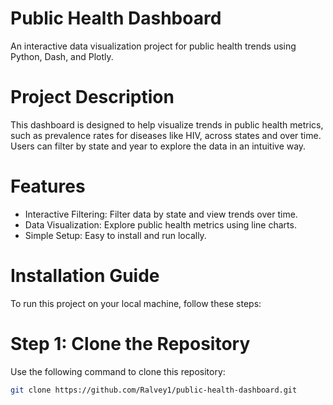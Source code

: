 # Public Health Dashboard

An interactive data visualization project for public health trends using Python, Dash, and Plotly.

# Project Description
This dashboard is designed to help visualize trends in public health metrics, such as prevalence rates for diseases like HIV, across states and over time. Users can filter by state and year to explore the data in an intuitive way.

# Features
- Interactive Filtering: Filter data by state and view trends over time.
- Data Visualization: Explore public health metrics using line charts.
- Simple Setup: Easy to install and run locally.

# Installation Guide

To run this project on your local machine, follow these steps:

# Step 1: Clone the Repository
Use the following command to clone this repository:
```bash
git clone https://github.com/Ralvey1/public-health-dashboard.git
